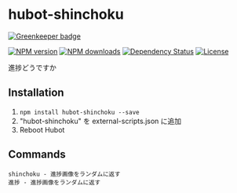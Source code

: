 # hubot-shinchoku

[![Greenkeeper badge](https://badges.greenkeeper.io/moqada/hubot-shinchoku.svg)](https://greenkeeper.io/)

[![NPM version][npm-image]][npm-url]
[![NPM downloads][npm-download-image]][npm-download-url]
[![Dependency Status][daviddm-image]][daviddm-url]
[![License][license-image]][license-url]

進捗どうですか

## Installation

1. `npm install hubot-shinchoku --save`
2. "hubot-shinchoku" を external-scripts.json に追加
4. Reboot Hubot

## Commands

```
shinchoku - 進捗画像をランダムに返す
進捗 - 進捗画像をランダムに返す
```


[npm-url]: https://www.npmjs.com/package/hubot-shinchoku
[npm-image]: https://img.shields.io/npm/v/hubot-shinchoku.svg?style=flat-square
[npm-download-url]: https://www.npmjs.com/package/hubot-shinchoku
[npm-download-image]: https://img.shields.io/npm/dt/hubot-shinchoku.svg?style=flat-square
[daviddm-url]: https://david-dm.org/moqada/hubot-shinchoku
[daviddm-image]: https://img.shields.io/david/moqada/hubot-shinchoku.svg?style=flat-square
[license-url]: http://opensource.org/licenses/MIT
[license-image]: https://img.shields.io/npm/l/hubot-shinchoku.svg?style=flat-square
